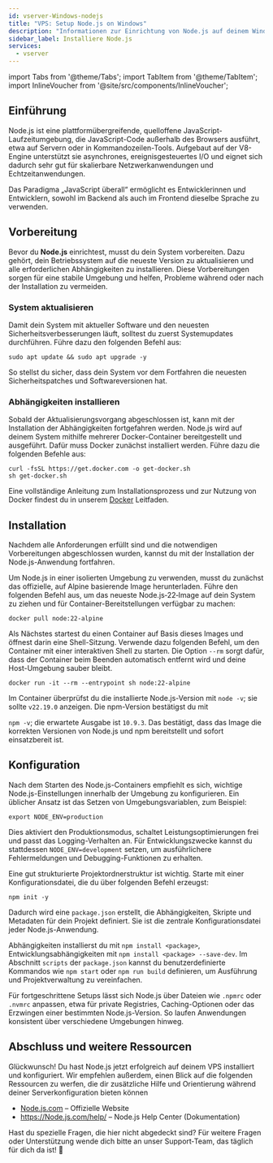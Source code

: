 ```yaml
---
id: vserver-Windows-nodejs
title: "VPS: Setup Node.js on Windows"
description: "Informationen zur Einrichtung von Node.js auf deinem Windows-VPS von ZAP-Hosting – ZAP-Hosting.com Dokumentation"
sidebar_label: Installiere Node.js
services:
  - vserver
---
```


import Tabs from '@theme/Tabs';
import TabItem from '@theme/TabItem';
import InlineVoucher from '@site/src/components/InlineVoucher';

## Einführung

Node.js ist eine plattformübergreifende, quelloffene JavaScript-Laufzeitumgebung, die JavaScript-Code außerhalb des Browsers ausführt, etwa auf Servern oder in Kommandozeilen-Tools. Aufgebaut auf der V8-Engine unterstützt sie asynchrones, ereignisgesteuertes I/O und eignet sich dadurch sehr gut für skalierbare Netzwerkanwendungen und Echtzeitanwendungen.

Das Paradigma „JavaScript überall“ ermöglicht es Entwicklerinnen und Entwicklern, sowohl im Backend als auch im Frontend dieselbe Sprache zu verwenden.  



<InlineVoucher />



## Vorbereitung

Bevor du **Node.js** einrichtest, musst du dein System vorbereiten. Dazu gehört, dein Betriebssystem auf die neueste Version zu aktualisieren und alle erforderlichen Abhängigkeiten zu installieren. Diese Vorbereitungen sorgen für eine stabile Umgebung und helfen, Probleme während oder nach der Installation zu vermeiden.


### System aktualisieren
Damit dein System mit aktueller Software und den neuesten Sicherheitsverbesserungen läuft, solltest du zuerst Systemupdates durchführen. Führe dazu den folgenden Befehl aus:

```
sudo apt update && sudo apt upgrade -y
```
So stellst du sicher, dass dein System vor dem Fortfahren die neuesten Sicherheitspatches und Softwareversionen hat.

### Abhängigkeiten installieren
Sobald der Aktualisierungsvorgang abgeschlossen ist, kann mit der Installation der Abhängigkeiten fortgefahren werden. Node.js wird auf deinem System mithilfe mehrerer Docker-Container bereitgestellt und ausgeführt. Dafür muss Docker zunächst installiert werden. Führe dazu die folgenden Befehle aus: 

```
curl -fsSL https://get.docker.com -o get-docker.sh
sh get-docker.sh
```

Eine vollständige Anleitung zum Installationsprozess und zur Nutzung von Docker findest du in unserem [Docker](vserver-Windows-docker.md) Leitfaden.



## Installation

Nachdem alle Anforderungen erfüllt sind und die notwendigen Vorbereitungen abgeschlossen wurden, kannst du mit der Installation der Node.js-Anwendung fortfahren.


Um Node.js in einer isolierten Umgebung zu verwenden, musst du zunächst das offizielle, auf Alpine basierende Image herunterladen. Führe den folgenden Befehl aus, um das neueste Node.js‑22‑Image auf dein System zu ziehen und für Container-Bereitstellungen verfügbar zu machen:

```
docker pull node:22-alpine
```

Als Nächstes startest du einen Container auf Basis dieses Images und öffnest darin eine Shell-Sitzung. Verwende dazu folgenden Befehl, um den Container mit einer interaktiven Shell zu starten. Die Option `--rm` sorgt dafür, dass der Container beim Beenden automatisch entfernt wird und deine Host-Umgebung sauber bleibt.  

```
docker run -it --rm --entrypoint sh node:22-alpine
```

Im Container überprüfst du die installierte Node.js-Version mit `node -v`; sie sollte `v22.19.0` anzeigen. Die npm-Version bestätigst du mit

`npm -v`; die erwartete Ausgabe ist `10.9.3`. Das bestätigt, dass das Image die korrekten Versionen von Node.js und npm bereitstellt und sofort einsatzbereit ist.



## Konfiguration

Nach dem Starten des Node.js-Containers empfiehlt es sich, wichtige Node.js-Einstellungen innerhalb der Umgebung zu konfigurieren. Ein üblicher Ansatz ist das Setzen von Umgebungsvariablen, zum Beispiel:

```
export NODE_ENV=production
```

Dies aktiviert den Produktionsmodus, schaltet Leistungsoptimierungen frei und passt das Logging-Verhalten an. Für Entwicklungszwecke kannst du stattdessen `NODE_ENV=development` setzen, um ausführlichere Fehlermeldungen und Debugging-Funktionen zu erhalten.  

Eine gut strukturierte Projektordnerstruktur ist wichtig. Starte mit einer Konfigurationsdatei, die du über folgenden Befehl erzeugst:

```
npm init -y
```

Dadurch wird eine `package.json` erstellt, die Abhängigkeiten, Skripte und Metadaten für dein Projekt definiert. Sie ist die zentrale Konfigurationsdatei jeder Node.js-Anwendung.  

Abhängigkeiten installierst du mit `npm install <package>`, Entwicklungsabhängigkeiten mit `npm install <package> --save-dev`. Im Abschnitt `scripts` der `package.json` kannst du benutzerdefinierte Kommandos wie `npm start` oder `npm run build` definieren, um Ausführung und Projektverwaltung zu vereinfachen.  

Für fortgeschrittene Setups lässt sich Node.js über Dateien wie `.npmrc` oder `.nvmrc` anpassen, etwa für private Registries, Caching-Optionen oder das Erzwingen einer bestimmten Node.js-Version. So laufen Anwendungen konsistent über verschiedene Umgebungen hinweg.



## Abschluss und weitere Ressourcen

Glückwunsch! Du hast Node.js jetzt erfolgreich auf deinem VPS installiert und konfiguriert. Wir empfehlen außerdem, einen Blick auf die folgenden Ressourcen zu werfen, die dir zusätzliche Hilfe und Orientierung während deiner Serverkonfiguration bieten können

- [Node.js.com](https://Node.js.com/) – Offizielle Website
- https://Node.js.com/help/ – Node.js Help Center (Dokumentation)

Hast du spezielle Fragen, die hier nicht abgedeckt sind? Für weitere Fragen oder Unterstützung wende dich bitte an unser Support‑Team, das täglich für dich da ist! 🙂